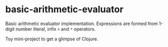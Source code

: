# basic-arithmetic-evaluator

Basic arithmetic evaluator implementation. Expressions are formed from
1-digit number literal, infix `+` and `*` operators.

Toy mini-project to get a glimpse of Clojure.
